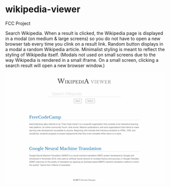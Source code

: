 # wikipedia-viewer
FCC Project

Search Wikipedia.  When a result is clicked, the Wikipedia page is displayed  in a modal (on medium & large screens) so you do not have to open a new browser tab every time you clink on a result link. Random button displays in a modal a random Wikipedia article. Minimalist styling is meant to reflect the styling of Wikipedia itself. (Modals not used on small screens due to the way Wikipedia is rendered in a small iframe. On a small screen, clicking a search result will open a new browser window.)

![alt text](https://github.com/MichaelKeithM/images/blob/master/wikipedia-viewer.jpg)
